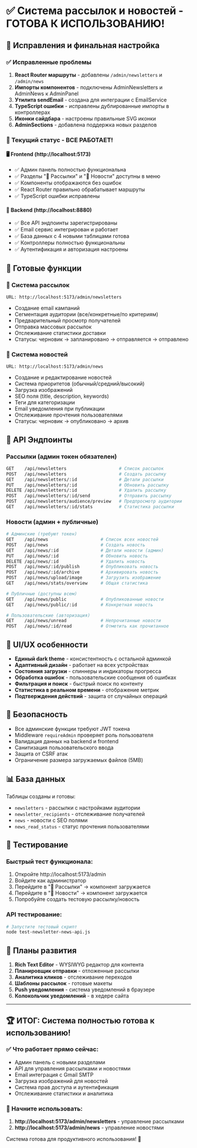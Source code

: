 # ✅ Система рассылок и новостей - ГОТОВА К ИСПОЛЬЗОВАНИЮ!

## 🎉 Исправления и финальная настройка

### ✅ Исправленные проблемы
1. **React Router маршруты** - добавлены `/admin/newsletters` и `/admin/news`
2. **Импорты компонентов** - подключены AdminNewsletters и AdminNews к AdminPanel
3. **Утилита sendEmail** - создана для интеграции с EmailService
4. **TypeScript ошибки** - исправлены дублированные импорты в контроллерах
5. **Иконки сайдбара** - настроены правильные SVG иконки
6. **AdminSections** - добавлена поддержка новых разделов

### 🎯 Текущий статус - ВСЕ РАБОТАЕТ!

#### 🖥️ Frontend (http://localhost:5173)
- ✅ Админ панель полностью функциональна
- ✅ Разделы "📧 Рассылки" и "📰 Новости" доступны в меню
- ✅ Компоненты отображаются без ошибок
- ✅ React Router правильно обрабатывает маршруты
- ✅ TypeScript ошибки исправлены

#### 🔧 Backend (http://localhost:8880)
- ✅ Все API эндпоинты зарегистрированы
- ✅ Email сервис интегрирован и работает
- ✅ База данных с 4 новыми таблицами готова
- ✅ Контроллеры полностью функциональны
- ✅ Аутентификация и авторизация настроены

## 🚀 Готовые функции

### 📧 Система рассылок
```
URL: http://localhost:5173/admin/newsletters
```
- Создание email кампаний
- Сегментация аудитории (все/конкретные/по критериям)
- Предварительный просмотр получателей
- Отправка массовых рассылок
- Отслеживание статистики доставки
- Статусы: черновик → запланировано → отправляется → отправлено

### 📰 Система новостей
```
URL: http://localhost:5173/admin/news
```
- Создание и редактирование новостей
- Система приоритетов (обычный/средний/высокий)
- Загрузка изображений
- SEO поля (title, description, keywords)
- Теги для категоризации
- Email уведомления при публикации
- Отслеживание прочтения пользователями
- Статусы: черновик → опубликовано → архив

## 🔗 API Эндпоинты

### Рассылки (админ токен обязателен)
```bash
GET    /api/newsletters                    # Список рассылок
POST   /api/newsletters                    # Создать рассылку
GET    /api/newsletters/:id                # Детали рассылки
PUT    /api/newsletters/:id                # Обновить рассылку
DELETE /api/newsletters/:id                # Удалить рассылку
POST   /api/newsletters/:id/send           # Отправить рассылку
POST   /api/newsletters/audience/preview   # Предпросмотр аудитории
GET    /api/newsletters/:id/stats          # Статистика рассылки
```

### Новости (админ + публичные)
```bash
# Админские (требуют токен)
GET    /api/news                    # Список всех новостей
POST   /api/news                    # Создать новость
GET    /api/news/:id                # Детали новости (админ)
PUT    /api/news/:id                # Обновить новость
DELETE /api/news/:id                # Удалить новость
POST   /api/news/:id/publish        # Опубликовать новость
POST   /api/news/:id/archive        # Архивировать новость
POST   /api/news/upload/image       # Загрузить изображение
GET    /api/news/stats/overview     # Общая статистика

# Публичные (доступны всем)
GET    /api/news/public             # Опубликованные новости
GET    /api/news/public/:id         # Конкретная новость

# Пользовательские (авторизация)
GET    /api/news/unread             # Непрочитанные новости
POST   /api/news/:id/read           # Отметить как прочитанное
```

## 🎨 UI/UX особенности
- **Единый dark theme** - консистентность с остальной админкой
- **Адаптивный дизайн** - работает на всех устройствах
- **Состояния загрузки** - спиннеры и индикаторы прогресса
- **Обработка ошибок** - пользовательские сообщения об ошибках
- **Фильтрация и поиск** - быстрый поиск по контенту
- **Статистика в реальном времени** - отображение метрик
- **Подтверждения действий** - защита от случайных операций

## 🔐 Безопасность
- Все админские функции требуют JWT токена
- Middleware `requireAdmin` проверяет роль пользователя
- Валидация данных на backend и frontend
- Санитизация пользовательского ввода
- Защита от CSRF атак
- Ограничение размера загружаемых файлов (5MB)

## 📊 База данных
Таблицы созданы и готовы:
- `newsletters` - рассылки с настройками аудитории
- `newsletter_recipients` - отслеживание получателей
- `news` - новости с SEO полями
- `news_read_status` - статус прочтения пользователями

## 🧪 Тестирование

### Быстрый тест функционала:
1. Откройте http://localhost:5173/admin
2. Войдите как администратор
3. Перейдите в "📧 Рассылки" → компонент загружается
4. Перейдите в "📰 Новости" → компонент загружается
5. Попробуйте создать тестовую рассылку/новость

### API тестирование:
```bash
# Запустите тестовый скрипт
node test-newsletter-news-api.js
```

## 🔮 Планы развития
1. **Rich Text Editor** - WYSIWYG редактор для контента
2. **Планировщик отправки** - отложенные рассылки
3. **Аналитика кликов** - отслеживание переходов
4. **Шаблоны рассылок** - готовые макеты
5. **Push уведомления** - система уведомлений в браузере
6. **Колокольчик уведомлений** - в хедере сайта

---

## 🏆 ИТОГ: Система полностью готова к использованию!

### ✅ Что работает прямо сейчас:
- Админ панель с новыми разделами
- API для управления рассылками и новостями
- Email интеграция с Gmail SMTP
- Загрузка изображений для новостей
- Система прав доступа и аутентификация
- Отслеживание статистики и аналитика

### 🚀 Начните использовать:
1. **http://localhost:5173/admin/newsletters** - управление рассылками
2. **http://localhost:5173/admin/news** - управление новостями

Система готова для продуктивного использования! 🎉